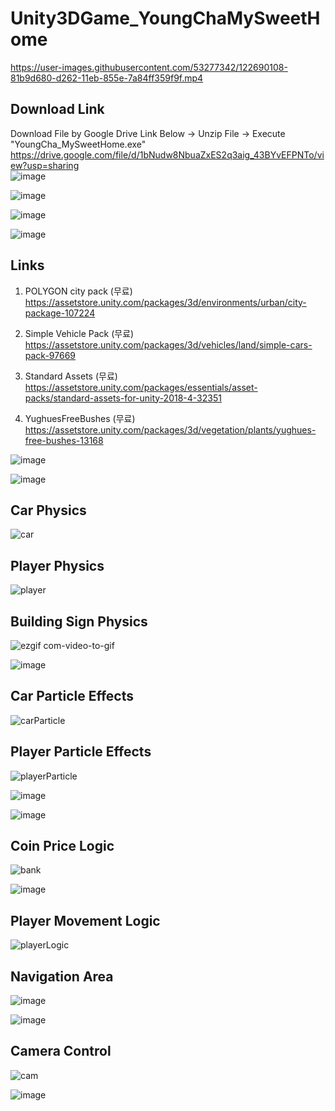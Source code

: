 # Unity3DGame_YoungChaMySweetHome

https://user-images.githubusercontent.com/53277342/122690108-81b9d680-d262-11eb-855e-7a84ff359f9f.mp4

## Download Link
Download File by Google Drive Link Below -> Unzip File -> Execute "YoungCha_MySweetHome.exe" 
https://drive.google.com/file/d/1bNudw8NbuaZxES2q3aig_43BYvEFPNTo/view?usp=sharing  
![image](https://user-images.githubusercontent.com/53277342/123524878-119acd00-d708-11eb-85bb-c66927819d58.png)

  
  
![image](https://user-images.githubusercontent.com/53277342/123512150-dcb75780-d6c0-11eb-90e7-f35b0859fc8b.png)

![image](https://user-images.githubusercontent.com/53277342/123512650-8dbef180-d6c3-11eb-875c-6faa1c9fa5f2.png)

![image](https://user-images.githubusercontent.com/53277342/123513015-9ca6a380-d6c5-11eb-9215-576b49658be6.png)

## Links
1. POLYGON city pack (무료)  
https://assetstore.unity.com/packages/3d/environments/urban/city-package-107224

2. Simple Vehicle Pack (무료)  
https://assetstore.unity.com/packages/3d/vehicles/land/simple-cars-pack-97669  

3. Standard Assets (무료)  
https://assetstore.unity.com/packages/essentials/asset-packs/standard-assets-for-unity-2018-4-32351
 
4. YughuesFreeBushes (무료)  
https://assetstore.unity.com/packages/3d/vegetation/plants/yughues-free-bushes-13168  


![image](https://user-images.githubusercontent.com/53277342/123512198-096b6f00-d6c1-11eb-8547-0f27fd24e320.png)

![image](https://user-images.githubusercontent.com/53277342/123512206-14be9a80-d6c1-11eb-85a8-5ebf33cf77dc.png)

## Car Physics  
![car](https://user-images.githubusercontent.com/53277342/123512387-19d01980-d6c2-11eb-91ab-146f7fa94635.gif)

## Player Physics  
![player](https://user-images.githubusercontent.com/53277342/123512390-205e9100-d6c2-11eb-8e8c-74ad634582ce.gif)

## Building Sign Physics  
![ezgif com-video-to-gif](https://user-images.githubusercontent.com/53277342/123513409-0de75600-d6c8-11eb-9ca2-2ed4aa432e21.gif)

![image](https://user-images.githubusercontent.com/53277342/123512211-1f792f80-d6c1-11eb-8b11-8dae272fe914.png)

## Car Particle Effects  
![carParticle](https://user-images.githubusercontent.com/53277342/123512513-d4f8b280-d6c2-11eb-952b-2c8b3b6cb6ca.gif)

## Player Particle Effects  
![playerParticle](https://user-images.githubusercontent.com/53277342/123512514-d6c27600-d6c2-11eb-8358-ce8f11ff852d.gif)

![image](https://user-images.githubusercontent.com/53277342/123513264-2d31b380-d6c7-11eb-9990-619b2e85af4a.png)

![image](https://user-images.githubusercontent.com/53277342/123512223-3750b380-d6c1-11eb-9e9b-b590ba921769.png)

## Coin Price Logic  
![bank](https://user-images.githubusercontent.com/53277342/123512534-f194ea80-d6c2-11eb-8734-01c497f0fa5e.gif)

![image](https://user-images.githubusercontent.com/53277342/123512230-4172b200-d6c1-11eb-82f3-bcb8d9933d05.png)

## Player Movement Logic  
![playerLogic](https://user-images.githubusercontent.com/53277342/123512548-02456080-d6c3-11eb-9cb2-80f31cf74f01.gif)

## Navigation Area  
![image](https://user-images.githubusercontent.com/53277342/123512737-20f82700-d6c4-11eb-99bd-38d134142b52.png)

![image](https://user-images.githubusercontent.com/53277342/123513274-3de22980-d6c7-11eb-9d19-f1cbab7e85ac.png)

## Camera Control  
![cam](https://user-images.githubusercontent.com/53277342/123512563-17ba8a80-d6c3-11eb-8a9e-7f261afa6d6f.gif)

![image](https://user-images.githubusercontent.com/53277342/123513282-4d617280-d6c7-11eb-9bd9-6528a22ec0b4.png)
